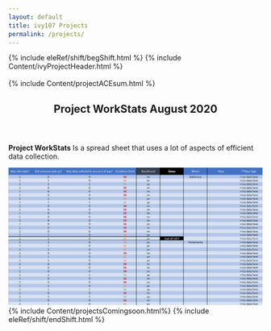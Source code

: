 ```yaml
---
layout: default
title: ivy107 Projects
permalink: /projects/
---
```

{% include eleRef/shift/begShift.html %}
{% include Content/ivyProjectHeader.html %}
<br>
<br>
{% include Content/projectACEsum.html %}
<section id="first">
    <header>
        <h2 class="theWhiteColor">Project WorkStats August 2020</h2>
    </header>
    <div class="content">
        <p><strong>Project WorkStats</strong> Is a spread sheet that uses a lot of aspects of efficient data collection.</p>
        <a href="/projectWorkStats/"><span class="image main"><img src="/assets/img/ProjectWS.png" alt="" /></span></a>
    </div>
</section> 
{% include Content/projectsComingsoon.html%}
{% include eleRef/shift/endShift.html %}
    